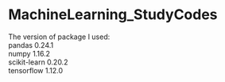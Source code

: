 # MachineLearning_StudyCodes


The version of package I used:  
  pandas 0.24.1  
  numpy 1.16.2  
  scikit-learn 0.20.2  
  tensorflow 1.12.0  
